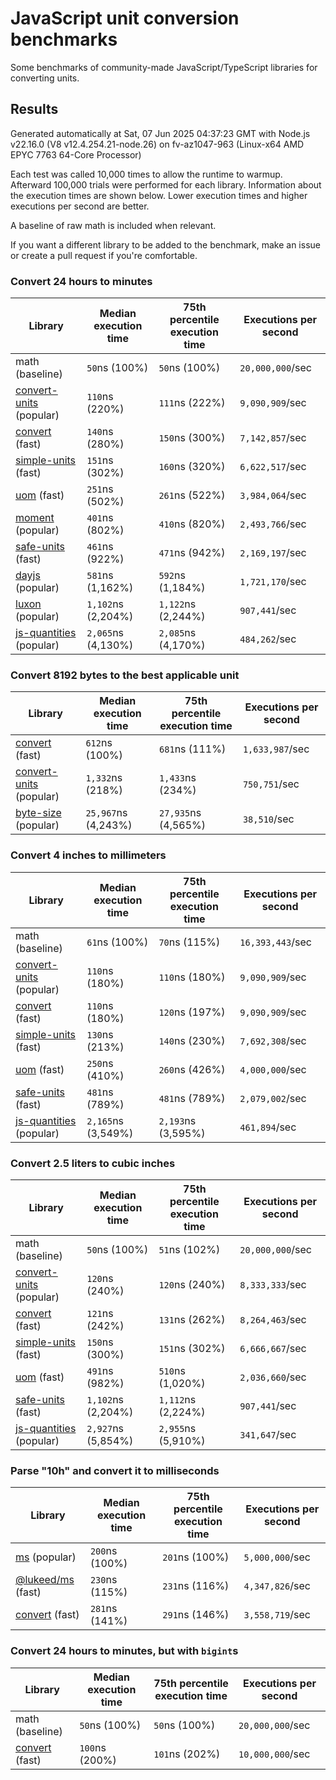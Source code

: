 # JavaScript unit conversion benchmarks

Some benchmarks of community-made JavaScript/TypeScript libraries for converting units.

## Results

<!-- beginblock(results) -->

Generated automatically at Sat, 07 Jun 2025 04:37:23 GMT with Node.js v22.16.0 (V8 v12.4.254.21-node.26) on fv-az1047-963 (Linux-x64 AMD EPYC 7763 64-Core Processor)

Each test was called 10,000 times to allow the runtime to warmup.
Afterward 100,000 trials were performed for each library.
Information about the execution times are shown below.
Lower execution times and higher executions per second are better.

A baseline of raw math is included when relevant.

If you want a different library to be added to the benchmark, make an issue or create a pull request if you're comfortable.

### Convert 24 hours to minutes

| Library                                                            | Median execution time | 75th percentile execution time | Executions per second |
| ------------------------------------------------------------------ | --------------------- | ------------------------------ | --------------------- |
| math (baseline)                                                    | `50`ns (100%)         | `50`ns (100%)                  | `20,000,000`/sec      |
| [convert-units](https://npmjs.com/package/convert-units) (popular) | `110`ns (220%)        | `111`ns (222%)                 | `9,090,909`/sec       |
| [convert](https://npmjs.com/package/convert) (fast)                | `140`ns (280%)        | `150`ns (300%)                 | `7,142,857`/sec       |
| [simple-units](https://npmjs.com/package/simple-units) (fast)      | `151`ns (302%)        | `160`ns (320%)                 | `6,622,517`/sec       |
| [uom](https://npmjs.com/package/uom) (fast)                        | `251`ns (502%)        | `261`ns (522%)                 | `3,984,064`/sec       |
| [moment](https://npmjs.com/package/moment) (popular)               | `401`ns (802%)        | `410`ns (820%)                 | `2,493,766`/sec       |
| [safe-units](https://npmjs.com/package/safe-units) (fast)          | `461`ns (922%)        | `471`ns (942%)                 | `2,169,197`/sec       |
| [dayjs](https://npmjs.com/package/dayjs) (popular)                 | `581`ns (1,162%)      | `592`ns (1,184%)               | `1,721,170`/sec       |
| [luxon](https://npmjs.com/package/luxon) (popular)                 | `1,102`ns (2,204%)    | `1,122`ns (2,244%)             | `907,441`/sec         |
| [js-quantities](https://npmjs.com/package/js-quantities) (popular) | `2,065`ns (4,130%)    | `2,085`ns (4,170%)             | `484,262`/sec         |

### Convert 8192 bytes to the best applicable unit

| Library                                                            | Median execution time | 75th percentile execution time | Executions per second |
| ------------------------------------------------------------------ | --------------------- | ------------------------------ | --------------------- |
| [convert](https://npmjs.com/package/convert) (fast)                | `612`ns (100%)        | `681`ns (111%)                 | `1,633,987`/sec       |
| [convert-units](https://npmjs.com/package/convert-units) (popular) | `1,332`ns (218%)      | `1,433`ns (234%)               | `750,751`/sec         |
| [byte-size](https://npmjs.com/package/byte-size) (popular)         | `25,967`ns (4,243%)   | `27,935`ns (4,565%)            | `38,510`/sec          |

### Convert 4 inches to millimeters

| Library                                                            | Median execution time | 75th percentile execution time | Executions per second |
| ------------------------------------------------------------------ | --------------------- | ------------------------------ | --------------------- |
| math (baseline)                                                    | `61`ns (100%)         | `70`ns (115%)                  | `16,393,443`/sec      |
| [convert-units](https://npmjs.com/package/convert-units) (popular) | `110`ns (180%)        | `110`ns (180%)                 | `9,090,909`/sec       |
| [convert](https://npmjs.com/package/convert) (fast)                | `110`ns (180%)        | `120`ns (197%)                 | `9,090,909`/sec       |
| [simple-units](https://npmjs.com/package/simple-units) (fast)      | `130`ns (213%)        | `140`ns (230%)                 | `7,692,308`/sec       |
| [uom](https://npmjs.com/package/uom) (fast)                        | `250`ns (410%)        | `260`ns (426%)                 | `4,000,000`/sec       |
| [safe-units](https://npmjs.com/package/safe-units) (fast)          | `481`ns (789%)        | `481`ns (789%)                 | `2,079,002`/sec       |
| [js-quantities](https://npmjs.com/package/js-quantities) (popular) | `2,165`ns (3,549%)    | `2,193`ns (3,595%)             | `461,894`/sec         |

### Convert 2.5 liters to cubic inches

| Library                                                            | Median execution time | 75th percentile execution time | Executions per second |
| ------------------------------------------------------------------ | --------------------- | ------------------------------ | --------------------- |
| math (baseline)                                                    | `50`ns (100%)         | `51`ns (102%)                  | `20,000,000`/sec      |
| [convert-units](https://npmjs.com/package/convert-units) (popular) | `120`ns (240%)        | `120`ns (240%)                 | `8,333,333`/sec       |
| [convert](https://npmjs.com/package/convert) (fast)                | `121`ns (242%)        | `131`ns (262%)                 | `8,264,463`/sec       |
| [simple-units](https://npmjs.com/package/simple-units) (fast)      | `150`ns (300%)        | `151`ns (302%)                 | `6,666,667`/sec       |
| [uom](https://npmjs.com/package/uom) (fast)                        | `491`ns (982%)        | `510`ns (1,020%)               | `2,036,660`/sec       |
| [safe-units](https://npmjs.com/package/safe-units) (fast)          | `1,102`ns (2,204%)    | `1,112`ns (2,224%)             | `907,441`/sec         |
| [js-quantities](https://npmjs.com/package/js-quantities) (popular) | `2,927`ns (5,854%)    | `2,955`ns (5,910%)             | `341,647`/sec         |

### Parse "10h" and convert it to milliseconds

| Library                                                   | Median execution time | 75th percentile execution time | Executions per second |
| --------------------------------------------------------- | --------------------- | ------------------------------ | --------------------- |
| [ms](https://npmjs.com/package/ms) (popular)              | `200`ns (100%)        | `201`ns (100%)                 | `5,000,000`/sec       |
| [@lukeed/ms](https://npmjs.com/package/@lukeed/ms) (fast) | `230`ns (115%)        | `231`ns (116%)                 | `4,347,826`/sec       |
| [convert](https://npmjs.com/package/convert) (fast)       | `281`ns (141%)        | `291`ns (146%)                 | `3,558,719`/sec       |

### Convert 24 hours to minutes, but with `bigint`s

| Library                                             | Median execution time | 75th percentile execution time | Executions per second |
| --------------------------------------------------- | --------------------- | ------------------------------ | --------------------- |
| math (baseline)                                     | `50`ns (100%)         | `50`ns (100%)                  | `20,000,000`/sec      |
| [convert](https://npmjs.com/package/convert) (fast) | `100`ns (200%)        | `101`ns (202%)                 | `10,000,000`/sec      |

<!-- endblock(results) -->
